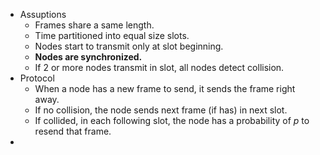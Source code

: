 - Assuptions
	- Frames share a same length.
	- Time partitioned into equal size slots.
	- Nodes start to transmit only at slot beginning.
	- **Nodes are synchronized.**
	- If 2 or more nodes transmit in slot, all nodes detect collision.
- Protocol
	- When a node has a new frame to send, it sends the frame right away.
	- If no collision, the node sends next frame (if has) in next slot.
	- If collided, in each following slot, the node has a probability of $p$ to resend that frame.
-